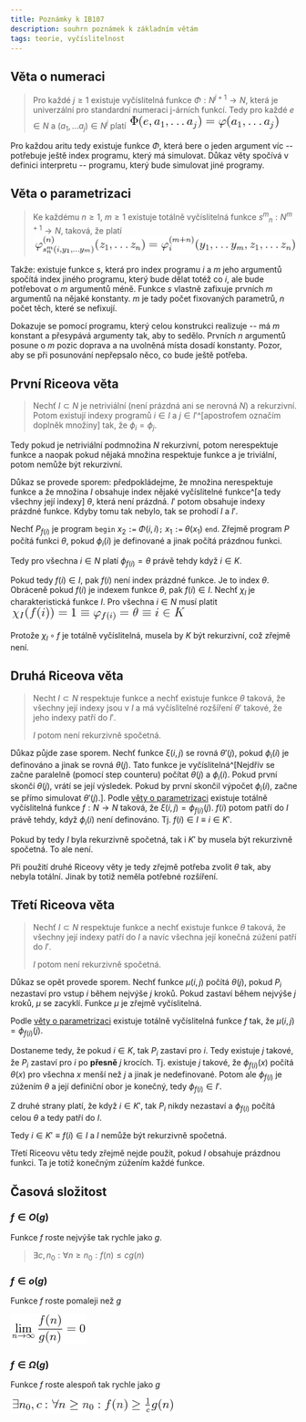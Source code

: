 ```yaml
---
title: Poznámky k IB107
description: souhrn poznámek k základním větám
tags: teorie, vyčíslitelnost
---
```


## Věta o numeraci

> Pro každé $j \geq 1$ existuje vyčíslitelná funkce $\Phi: N^{j+1} → N$, která
> je univerzální pro standardní numeraci j-árních funkcí. Tedy pro každé $e \in
> N$ a $(a_1, \ldots a_j) \in N^j$ platí
> ![Věta o numeraci](/images/veta-o-numeraci.png)

Pro každou aritu tedy existuje funkce $\Phi$, která bere o jeden argument
víc -- potřebuje ještě index programu, který má simulovat. Důkaz věty spočívá
v definici interpretu -- programu, který bude simulovat jiné programy.


## Věta o parametrizaci

> Ke každému $n\geq 1$, $m\geq 1$ existuje totálně vyčíslitelná funkce
> ${s^m}_n: N^{m+1} → N$, taková, že platí
> ![Věta o parametrizaci](/images/veta-o-parametrizaci.png)

Takže: existuje funkce $s$, která pro index programu $i$ a $m$ jeho argumentů
spočítá index jiného programu, který bude dělat totéž co $i$, ale bude
potřebovat o $m$ argumentů méně. Funkce $s$ vlastně zafixuje prvních $m$
argumentů na nějaké konstanty. $m$ je tady počet fixovaných parametrů, $n$
počet těch, které se nefixují.

Dokazuje se pomocí programu, který celou konstrukci realizuje -- má $m$
konstant a přesypává argumenty tak, aby to sedělo. Prvních $n$ argumentů posune
o $m$ pozic doprava a na uvolněná místa dosadí konstanty. Pozor, aby se při
posunování nepřepsalo něco, co bude ještě potřeba.


## První Riceova věta

> Nechť $I \subset N$ je netriviální (není prázdná ani se nerovná $N$) a
> rekurzivní. Potom existují indexy programů $i \in I$ a $j \in I'$^[apostrofem
> označím doplněk množiny] tak, že $\phi_i = \phi_j$.

Tedy pokud je netriviální podmnožina $N$ rekurzivní, potom nerespektuje funkce a
naopak pokud nějaká množina respektuje funkce a je triviální, potom nemůže být
rekurzivní.

Důkaz se provede sporem: předpokládejme, že množina nerespektuje funkce a že
množina $I$ obsahuje index nějaké vyčíslitelné funkce^[a tedy všechny její
indexy] $\theta$, která není prázdná. $I'$ potom obsahuje indexy prázdné
funkce. Kdyby tomu tak nebylo, tak se prohodí $I$ a $I'$.

Nechť $P_{f(i)}$ je program `begin` $x_2$ `:=` $\Phi(i,i)$`;` $x_1$ `:=`
$\theta(x_1)$ `end`. Zřejmě program $P$ počítá funkci $\theta$, pokud
$\phi_i(i)$ je definované a jinak počítá prázdnou funkci.

Tedy pro všechna $i \in N$ platí $\phi_{f(i)} = \theta$ právě tehdy když $i \in
K$.

Pokud tedy $f(i) \in I$, pak $f(i)$ není index prázdné funkce. Je to index
$\theta$. Obráceně pokud $f(i)$ je indexem funkce $\theta$, pak $f(i) \in I$.
Nechť $\chi_I$ je charakteristická funkce $I$. Pro všechna $i \in N$ musí platit
![Tvrzení 1](/images/prvni-riceova-veta-tvrzeni.png)

Protože $\chi_I \circ f$ je totálně vyčíslitelná, musela by $K$ být
rekurzivní, což zřejmě není.


## Druhá Riceova věta

> Necht $I \subset N$ respektuje funkce a nechť existuje funkce $\theta$
> taková, že všechny její indexy jsou v $I$ a má vyčíslitelné rozšíření
> $\theta'$ takové, že jeho indexy patří do $I'$.
>
> $I$ potom není rekurzivně spočetná.

Důkaz půjde zase sporem. Nechť funkce $\xi(i,j)$ se rovná $\theta'(j)$, pokud
$\phi_i(i)$ je definováno a jinak se rovná $\theta(j)$. Tato funkce je
vyčíslitelná^[Nejdřív se začne paralelně (pomocí step counteru) počítat
$\theta(j)$ a $\phi_i(i)$. Pokud první skončí $\theta(j)$, vrátí se její
výsledek. Pokud by první skončil výpočet $\phi_i(i)$, začne se přímo simulovat
$\theta'(j)$.]. Podle [věty o parametrizaci](#věta-o-parametrizaci) existuje
totálně vyčíslitelná funkce $f: N → N$ taková, že $\xi(i,j) = \phi_{f(i)}(j)$.
$f(i)$ potom patří do $I$ právě tehdy, když $\phi_i(i)$ není definováno. Tj.
$f(i) \in I \equiv i \in K'$.

Pokud by tedy $I$ byla rekurzivně spočetná, tak i $K'$ by musela být rekurzivně
spočetná. To ale není.

Při použití druhé Riceovy věty je tedy zřejmě potřeba zvolit $\theta$ tak, aby
nebyla totální. Jinak by totiž neměla potřebné rozšíření.


## Třetí Riceova věta

> Nechť $I \subset N$ respektuje funkce a nechť existuje funkce $\theta$
> taková, že všechny její indexy patří do $I$ a navíc všechna její konečná
> zúžení patří do $I'$.
>
> $I$ potom není rekurzivně spočetná.

Důkaz se opět provede sporem. Nechť funkce $\mu(i,j)$ počítá $\theta(j)$, pokud
$P_i$ nezastaví pro vstup $i$ během nejvýše $j$ kroků. Pokud zastaví během
nejvýše $j$ kroků, $\mu$ se zacyklí. Funkce $\mu$ je zřejmě vyčíslitelná.

Podle [věty o parametrizaci](#věta-o-parametrizaci) existuje totálně
vyčíslitelná funkce $f$ tak, že $\mu(i,j) = \phi_{f(i)}(j)$.

Dostaneme tedy, že pokud $i \in K$, tak $P_i$ zastaví pro $i$. Tedy existuje
$j$ takové, že $P_i$ zastaví pro $i$ po **přesně** $j$ krocích. Tj. existuje
$j$ takové, že $\phi_{f(i)}(x)$ počítá $\theta(x)$ pro všechna $x$ menší než
$j$ a jinak je nedefinované. Potom ale $\phi_{f(i)}$ je zúžením $\theta$ a její
definiční obor je konečný, tedy $\phi_{f(i)} \in I'$.

Z druhé strany platí, že když $i \in K'$, tak $P_i$ nikdy nezastaví a
$\phi_{f(i)}$ počítá celou $\theta$ a tedy patří do $I$.

Tedy $i \in K' \equiv f(i) \in I$ a $I$ nemůže být rekurzivně spočetná.

Třetí Riceovu větu tedy zřejmě nejde použít, pokud $I$ obsahuje prázdnou
funkci. Ta je totiž konečným zúžením každé funkce.


## Časová složitost

### $f \in O(g)$

Funkce $f$ roste nejvýše tak rychle jako $g$.

> $\exists c,n_0: \forall n \geq n_0: f(n) \leq cg(n)$

### $f \in o(g)$

Funkce $f$ roste pomaleji než $g$

![](/images/f-in-og.png)

### $f \in \Omega(g)$

Funkce $f$ roste alespoň tak rychle jako $g$

![](/images/f-in-Omega-g.png)

